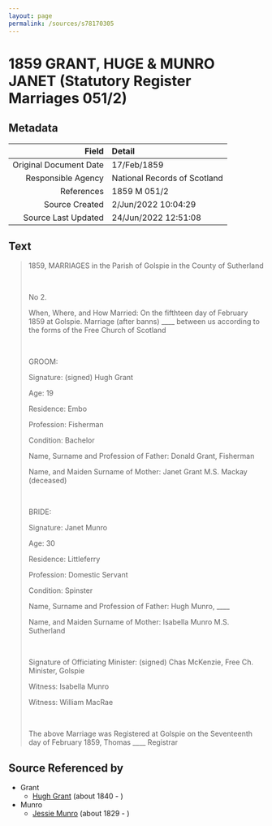 ```yaml
---
layout: page
permalink: /sources/s78170305
---
```


# 1859 GRANT, HUGE & MUNRO JANET (Statutory Register Marriages 051/2)

## Metadata

Field | Detail
---:|:---
Original Document Date | 17/Feb/1859
Responsible Agency | National Records of Scotland
References | 1859 M 051/2
Source Created | 2/Jun/2022 10:04:29
Source Last Updated | 24/Jun/2022 12:51:08

## Text

> 1859, MARRIAGES in the Parish of Golspie in the County of Sutherland
>
> <br/>
>
> No 2.
>
> When, Where, and How Married: On the fifthteen day of February 1859 at Golspie. Marriage (after banns) ____ between us according to the forms of the Free Church of Scotland
>
> <br/>
>
> GROOM:
>
> Signature: (signed) Hugh Grant
>
> Age: 19
>
> Residence: Embo
>
> Profession: Fisherman
>
> Condition: Bachelor
>
> Name, Surname and Profession of Father: Donald Grant, Fisherman
>
> Name, and Maiden Surname of Mother: Janet Grant M.S. Mackay (deceased)
>
> <br/>
>
> BRIDE:
>
> Signature: Janet Munro
>
> Age: 30
>
> Residence: Littleferry
>
> Profession: Domestic Servant
>
> Condition: Spinster
>
> Name, Surname and Profession of Father: Hugh Munro, ____
>
> Name, and Maiden Surname of Mother: Isabella Munro M.S. Sutherland
>
> <br/>
>
> Signature of Officiating Minister: (signed) Chas McKenzie, Free Ch. Minister, Golspie
>
> Witness: Isabella Munro
>
> Witness: William MacRae
>
> <br/>
>
> The above Marriage was Registered at Golspie on the Seventeenth day of February 1859, Thomas ____ Registrar
>

## Source Referenced by

* Grant
  * [Hugh Grant](../people/@34164542@-hugh-grant-b1840-d.md) (about 1840 - )
* Munro
  * [Jessie Munro](../people/@41510480@-jessie-munro-b1829-d.md) (about 1829 - )
